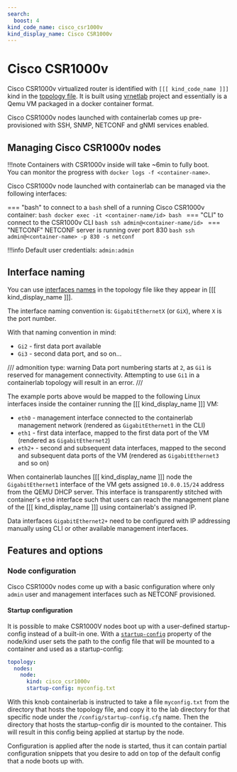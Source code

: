```yaml
---
search:
  boost: 4
kind_code_name: cisco_csr1000v
kind_display_name: Cisco CSR1000v
---
```

# Cisco CSR1000v

Cisco CSR1000v virtualized router is identified with `[[[ kind_code_name ]]]` kind in the [topology file](../topo-def-file.md). It is built using [vrnetlab](../vrnetlab.md) project and essentially is a Qemu VM packaged in a docker container format.

Cisco CSR1000v nodes launched with containerlab comes up pre-provisioned with SSH, SNMP, NETCONF and gNMI services enabled.

## Managing Cisco CSR1000v nodes

!!!note
    Containers with CSR1000v inside will take ~6min to fully boot.  
    You can monitor the progress with `docker logs -f <container-name>`.

Cisco CSR1000v node launched with containerlab can be managed via the following interfaces:

=== "bash"
    to connect to a `bash` shell of a running Cisco CSR1000v container:
    ```bash
    docker exec -it <container-name/id> bash
    ```
=== "CLI"
    to connect to the CSR1000v CLI
    ```bash
    ssh admin@<container-name/id>
    ```
=== "NETCONF"
    NETCONF server is running over port 830
    ```bash
    ssh admin@<container-name> -p 830 -s netconf
    ```

!!!info
    Default user credentials: `admin:admin`

## Interface naming

You can use [interfaces names](../topo-def-file.md#interface-naming) in the topology file like they appear in [[[ kind_display_name ]]].

The interface naming convention is: `GigabitEthernetX` (or `GiX`), where `X` is the port number.

With that naming convention in mind:

* `Gi2` - first data port available
* `Gi3` - second data port, and so on...

/// admonition
    type: warning
Data port numbering starts at `2`, as `Gi1` is reserved for management connectivity. Attempting to use `Gi1` in a containerlab topology will result in an error.
///

The example ports above would be mapped to the following Linux interfaces inside the container running the [[[ kind_display_name ]]] VM:

* `eth0` - management interface connected to the containerlab management network (rendered as `GigabitEthernet1` in the CLI)
* `eth1` - first data interface, mapped to the first data port of the VM (rendered as `GigabitEthernet2`)
* `eth2+` - second and subsequent data interfaces, mapped to the second and subsequent data ports of the VM (rendered as `GigabitEthernet3` and so on)

When containerlab launches [[[ kind_display_name ]]] node the `GigabitEthernet1` interface of the VM gets assigned `10.0.0.15/24` address from the QEMU DHCP server. This interface is transparently stitched with container's `eth0` interface such that users can reach the management plane of the [[[ kind_display_name ]]] using containerlab's assigned IP.

Data interfaces `GigabitEthernet2+` need to be configured with IP addressing manually using CLI or other available management interfaces.

## Features and options

### Node configuration

Cisco CSR1000v nodes come up with a basic configuration where only `admin` user and management interfaces such as NETCONF provisioned.

#### Startup configuration

It is possible to make CSR1000V nodes boot up with a user-defined startup-config instead of a built-in one. With a [`startup-config`](../nodes.md#startup-config) property of the node/kind user sets the path to the config file that will be mounted to a container and used as a startup-config:

```yaml
topology:
  nodes:
    node:
      kind: cisco_csr1000v
      startup-config: myconfig.txt
```

With this knob containerlab is instructed to take a file `myconfig.txt` from the directory that hosts the topology file, and copy it to the lab directory for that specific node under the `/config/startup-config.cfg` name. Then the directory that hosts the startup-config dir is mounted to the container. This will result in this config being applied at startup by the node.

Configuration is applied after the node is started, thus it can contain partial configuration snippets that you desire to add on top of the default config that a node boots up with.
